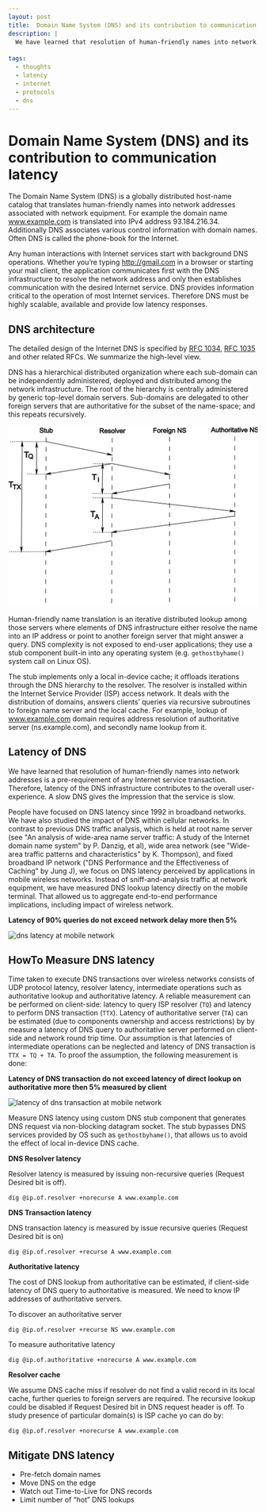 ```yaml
---
layout: post
title:  Domain Name System (DNS) and its contribution to communication latency
description: |
  We have learned that resolution of human-friendly names into network addresses is a pre-requirement of any Internet service transaction. Therefore, latency of the DNS infrastructure contributes to the overall user-experience. A slow DNS gives the impression that the service is slow.
  
tags:
  - thoughts
  - latency
  - internet
  - protocols
  - dns
---
```


# Domain Name System (DNS) and its contribution to communication latency

The Domain Name System (DNS) is a globally distributed host-name catalog that translates human-friendly names into network addresses associated with network equipment. For example the domain name www.example.com is translated into IPv4 address 93.184.216.34. Additionally DNS associates various control information with domain names. Often DNS is called the phone-book for the Internet.

Any human interactions with Internet services start with background DNS operations. Whether you’re typing http://gmail.com in a browser or starting your mail client, the application communicates first with the DNS infrastructure to resolve the network address and only then establishes communication with the desired Internet service. DNS provides information critical to the operation of most Internet services. Therefore DNS must be highly scalable, available and provide low latency responses.

## DNS architecture

The detailed design of the Internet DNS is specified by [RFC 1034](http://tools.ietf.org/html/rfc1034), [RFC 1035](http://tools.ietf.org/html/rfc1035) and other related RFCs. We summarize the high-level view.

DNS has a hierarchical distributed organization where each sub-domain can be independently administered, deployed and distributed among the network infrastructure. The root of the hierarchy is centrally administered by generic top-level domain servers. Sub-domains are delegated to other foreign servers that are authoritative for the subset of the name-space; and this repeats recursively.

![dns architecture](/assets/images/2010-09-01-dns-seq.svg)

Human-friendly name translation is an iterative distributed lookup among those servers where elements of DNS infrastructure either resolve the name into an IP address or point to another foreign server that might answer a query. DNS complexity is not exposed to end-user applications; they use a stub component built-in into any operating system (e.g. `gethostbyhame()` system call on Linux OS).

The stub implements only a local in-device cache; it offloads iterations through the DNS hierarchy to the resolver. The resolver is installed within the Internet Service Provider (ISP) access network. It deals with the distribution of domains, answers clients’ queries via recursive subroutines to foreign name server and the local cache. For example, lookup of www.example.com domain requires address resolution of authoritative server (ns.example.com), and secondly name lookup from it. 


## Latency of DNS

We have learned that resolution of human-friendly names into network addresses is a pre-requirement of any Internet service transaction. Therefore, latency of the DNS infrastructure contributes to the overall user-experience. A slow DNS gives the impression that the service is slow.

People have focused on DNS latency since 1992 in broadband networks. We have also studied the impact of DNS within cellular networks. In contrast to previous DNS traffic analysis, which is held at root name server (see "An analysis of wide-area name server traffic: A study of the Internet domain name system" by P. Danzig, et al), wide area network (see "Wide-area traffic patterns and characteristics" by K. Thompson), and fixed broadband IP network ("DNS Performance and the Effectiveness of Caching" by Jung J), we focus on DNS latency perceived by applications in mobile wireless networks. Instead of sniff-and-analysis traffic at network equipment, we have measured DNS lookup latency directly on the mobile terminal. That allowed us to aggregate end-to-end performance implications, including impact of wireless network.

**Latency of 90% queries do not exceed network delay more then 5%**

![dns latency at mobile network](/assets/images/2010-09-01-dns-mobile-latency.svg)

## HowTo Measure DNS latency

Time taken to execute DNS transactions over wireless networks consists of UDP protocol latency, resolver latency, intermediate operations such as authoritative lookup and authoritative latency. A reliable measurement can be performed on client-side: latency to query ISP resolver (`TQ`) and latency to perform DNS transaction (`TTX`). Latency of authoritative server (`TA`) can be estimated (due to components ownership and access restrictions) by by measure a latency of DNS query to authoritative server performed on client-side and network round trip time. Our assumption is that latencies of intermediate operations can be neglected and latency of DNS transaction is `TTX = TQ + TA`. To proof the assumption, the following measurement is done:

**Latency of DNS transaction do not exceed latency of direct lookup on authoritative more then 5% measured by client**

![latency of dns transaction at mobile network](/assets/images/2010-09-01-dns-tx-latency.svg)

Measure DNS latency using custom DNS stub component that generates DNS request via non-blocking datagram socket. The stub bypasses DNS services provided by OS such as `gethostbyhame()`, that allows us to avoid the effect of local in-device DNS cache.

**DNS Resolver latency**

Resolver latency is measured by issuing non-recursive queries (Request Desired bit is off).

```
dig @ip.of.resolver +norecurse A www.example.com
```

**DNS Transaction latency**

DNS transaction latency is measured by issue recursive queries (Request Desired bit is on)

```
dig @ip.of.resolver +recurse A www.example.com
```

**Authoritative latency**

The cost of DNS lookup from authoritative can be estimated, if client-side latency of DNS query to authoritative is measured. We need to know IP addresses of authoritative servers.

To discover an authoritative server

```
dig @ip.of.resolver +recurse NS www.example.com
```

To measure authoritative latency

```
dig @ip.of.authoritative +norecurse A www.example.com
```

**Resolver cache**

We assume DNS cache miss if resolver do not find a valid record in its local cache, further queries to foreign servers are required. The recursive lookup could be disabled if Request Desired bit in DNS request header is off. To study presence of particular domain(s) is ISP cache yo can do by:

```
dig @ip.of.resolver +norecurse A www.example.com
```

## Mitigate DNS latency

* Pre-fetch domain names
* Move DNS on the edge
* Watch out Time-to-Live for DNS records
* Limit number of “hot” DNS lookups
